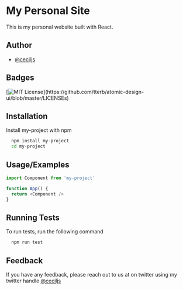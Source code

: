 
# My Personal Site

This is my personal website built with React.


## Author

- [@ceciljs](https://github.com/CecilJS)


## Badges
[![MIT License](https://img.shields.io/apm/l/atomic-design-ui.svg?)](https://github.com/tterb/atomic-design-ui/blob/master/LICENSEs)


## Installation

Install my-project with npm

```bash
  npm install my-project
  cd my-project
```
    
## Usage/Examples

```javascript
import Component from 'my-project'

function App() {
  return <Component />
}
```


## Running Tests

To run tests, run the following command

```bash
  npm run test
```


## Feedback

If you have any feedback, please reach out to us at on twitter using my twitter handle 
[@ceciljs](https://twitter.com/cecil_js?t=pql6tcEVJY3L6jQSFdfB1w&s=09)


